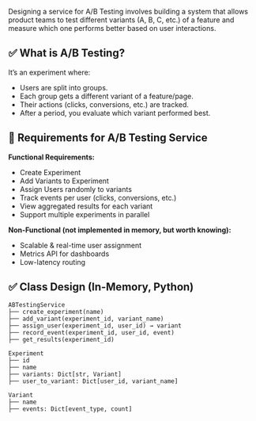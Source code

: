 Designing a service for A/B Testing involves building a system that allows product teams to test different variants (A, B, C, etc.) of a feature and measure which one performs better based on user interactions.

##  ✅ What is A/B Testing?
It’s an experiment where:
-  Users are split into groups.
-  Each group gets a different variant of a feature/page.
-  Their actions (clicks, conversions, etc.) are tracked.
-  After a period, you evaluate which variant performed best.

##  🧩 Requirements for A/B Testing Service
**Functional Requirements:**
-  Create Experiment
-  Add Variants to Experiment
-  Assign Users randomly to variants
-  Track events per user (clicks, conversions, etc.)
-  View aggregated results for each variant
-  Support multiple experiments in parallel

**Non-Functional (not implemented in memory, but worth knowing):**
-  Scalable & real-time user assignment
-  Metrics API for dashboards
-  Low-latency routing

##  ✅ Class Design (In-Memory, Python)

```
ABTestingService
├── create_experiment(name)
├── add_variant(experiment_id, variant_name)
├── assign_user(experiment_id, user_id) → variant
├── record_event(experiment_id, user_id, event)
├── get_results(experiment_id)

Experiment
├── id
├── name
├── variants: Dict[str, Variant]
├── user_to_variant: Dict[user_id, variant_name]

Variant
├── name
├── events: Dict[event_type, count]

```
